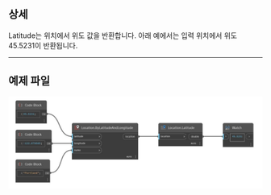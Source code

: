 ## 상세
Latitude는 위치에서 위도 값을 반환합니다. 아래 예에서는 입력 위치에서 위도 45.5231이 반환됩니다.
___
## 예제 파일

![Latitude](./DynamoUnits.Location.Latitude_img.jpg)

